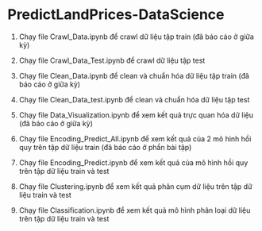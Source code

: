 # PredictLandPrices-DataScience

1. Chạy file Crawl_Data.ipynb để crawl dữ liệu tập train (đã báo cáo ở giữa kỳ)
2. Chạy file Crawl_Data_Test.ipynb để crawl dữ liệu tập test

3. Chạy file Clean_Data.ipynb để clean và chuẩn hóa dữ liệu tập train (đã báo cáo ở giữa kỳ)
4. Chạy file Clean_Data_test.ipynb để clean và chuẩn hóa dữ liệu tập test

5. Chạy file Data_Visualization.ipynb để xem kết quả trực quan hóa dữ liệu (đã báo cáo ở giữa kỳ)

6. Chạy file Encoding_Predict_All.ipynb để xem kết quả của 2 mô hình hồi quy trên tập dữ liệu train (đã báo cáo ở phần bài tập)

7. Chạy file Encoding_Predict.ipynb để xem kết quả của mô hình hồi quy trên tập dữ liệu train và test

8. Chạy file Clustering.ipynb để xem kết quả phân cụm dữ liệu trên tập dữ liệu train và test

9. Chạy file Classification.ipynb để xem kết quả mô hình phân loại dữ liệu trên tập dữ liệu train và test